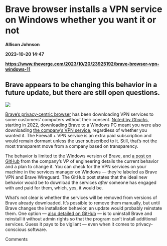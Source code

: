 # Brave browser installs a VPN service on Windows whether you want it or not
**Allison Johnson**

**2023-10-20 14:47**

**https://www.theverge.com/2023/10/20/23925192/brave-browser-vpn-windows-11**

Brave appears to be changing this behavior in a future update, but there are still open questions.
--------------------------------------------------------------------------------------------------

![](https://cdn.vox-cdn.com/thumbor/SNGV1FZrt05HLdo15i58d7zM_5w=/0x0:2040x1360/1200x628/filters:focal(1020x680:1021x681)/cdn.vox-cdn.com/uploads/chorus_asset/file/23985501/acastro_STK036_04.jpg)

[Brave’s privacy-centric browser](https://www.theverge.com/2020/2/14/21128019/brave-privacy-tools-private-network-browser-settings-security) has been downloading VPN services to some customers’ computers without their consent. [Noted by _Ghacks_](https://www.ghacks.net/2023/10/18/brave-is-installing-vpn-services-without-user-consent/), starting in 2022, downloading Brave to a Windows PC meant you were also downloading [the company’s VPN service](https://brave.com/firewall-vpn/), regardless of whether you wanted it. The Firewall + VPN service is an extra paid subscription and would remain dormant unless the user subscribed to it. Still, that’s not the most transparent move from a company based on transparency.

The behavior is limited to the Windows version of Brave, and [a post on GitHub](https://github.com/brave/brave-browser/issues/33726) from the company’s VP of engineering details the current behavior and a plan to change it. You can check for the VPN services on your machine in the services manager on Windows — they’re labeled as Brave VPN and Brave Wireguard. The GitHub post states that the ideal new behavior would be to download the services _after_ someone has engaged with and paid for them, which, yes, it would be.

What’s not clear is whether the services will be removed from versions of Brave already downloaded. It’s possible to remove them manually, but until Brave changes the installation behavior, an update would probably reinstate them. One option — [also detailed on GitHub](https://github.com/brave/brave-browser/issues/33592#issuecomment-1769070177) — is to uninstall Brave and reinstall it without admin rights so that the program can’t install additional services. Guess it pays to be vigilant — even when it comes to privacy-conscious software.

Comments